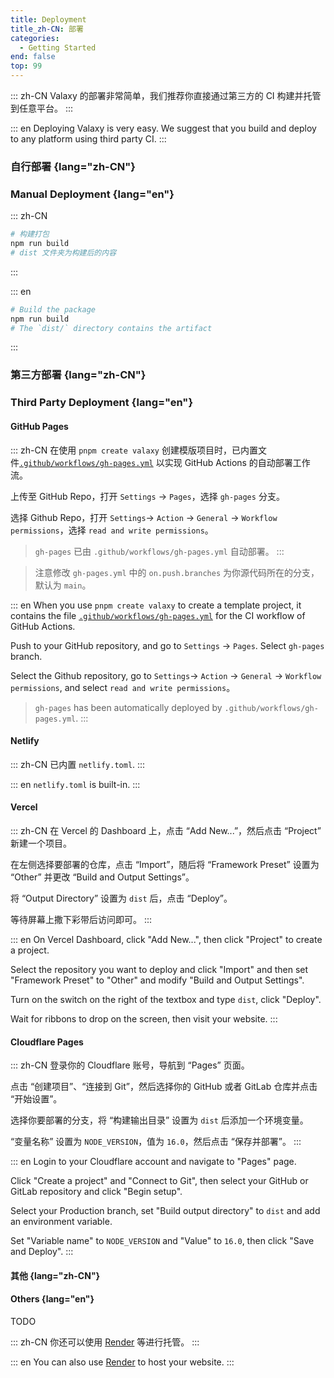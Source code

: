 ```yaml
---
title: Deployment
title_zh-CN: 部署
categories:
  - Getting Started
end: false
top: 99
---
```


::: zh-CN
Valaxy 的部署非常简单，我们推荐你直接通过第三方的 CI 构建并托管到任意平台。
:::

::: en
Deploying Valaxy is very easy. We suggest that you build and deploy to any platform using third party CI.
:::

### 自行部署 {lang="zh-CN"}

### Manual Deployment {lang="en"}

::: zh-CN

```bash
# 构建打包
npm run build
# dist 文件夹为构建后的内容
```

:::

::: en

```bash
# Build the package
npm run build
# The `dist/` directory contains the artifact
```

:::

### 第三方部署 {lang="zh-CN"}

### Third Party Deployment {lang="en"}

#### GitHub Pages

::: zh-CN
在使用 `pnpm create valaxy` 创建模版项目时，已内置文件[`.github/workflows/gh-pages.yml`](https://github.com/YunYouJun/valaxy/blob/main/packages/create-valaxy/template/.github/workflows/gh-pages.yml) 以实现 GitHub Actions 的自动部署工作流。

上传至 GitHub Repo，打开 `Settings` -> `Pages`，选择 `gh-pages` 分支。

选择 Github Repo，打开 `Settings`-> `Action` -> `General` -> `Workflow permissions`，选择 `read and write permissions`。

> `gh-pages` 已由 `.github/workflows/gh-pages.yml` 自动部署。
:::

> 注意修改 `gh-pages.yml` 中的 `on.push.branches` 为你源代码所在的分支，默认为 `main`。

::: en
When you use `pnpm create valaxy` to create a template project, it contains the file [`.github/workflows/gh-pages.yml`](https://github.com/YunYouJun/valaxy/blob/main/packages/create-valaxy/template/.github/workflows/gh-pages.yml) for the CI workflow of GitHub Actions.

Push to your GitHub repository, and go to `Settings` -> `Pages`. Select `gh-pages` branch.

Select the Github repository, go to `Settings`-> `Action` -> `General` -> `Workflow permissions`, and select `read and write permissions`。

> `gh-pages` has been automatically deployed by `.github/workflows/gh-pages.yml`.
:::

#### Netlify

::: zh-CN
已内置 `netlify.toml`.
:::

::: en
`netlify.toml` is built-in.
:::

#### Vercel

::: zh-CN
在 Vercel 的 Dashboard 上，点击 “Add New...”，然后点击 “Project” 新建一个项目。

在左侧选择要部署的仓库，点击 “Import”，随后将 “Framework Preset” 设置为 “Other” 并更改 “Build and Output Settings”。

将 “Output Directory” 设置为 `dist` 后，点击 “Deploy”。

等待屏幕上撒下彩带后访问即可。
:::

::: en
On Vercel Dashboard, click "Add New...", then click "Project" to create a project.

Select the repository you want to deploy and click "Import" and then set "Framework Preset" to "Other" and modify "Build and Output Settings".

Turn on the switch on the right of the textbox and type `dist`, click "Deploy".

Wait for ribbons to drop on the screen, then visit your website.
:::

#### Cloudflare Pages

::: zh-CN
登录你的 Cloudflare 账号，导航到 “Pages” 页面。

点击 “创建项目”、“连接到 Git”，然后选择你的 GitHub 或者 GitLab 仓库并点击 “开始设置”。

选择你要部署的分支，将 “构建输出目录” 设置为 `dist` 后添加一个环境变量。

“变量名称” 设置为 `NODE_VERSION`，值为 `16.0`，然后点击 “保存并部署”。
:::

::: en
Login to your Cloudflare account and navigate to "Pages" page.

Click "Create a project" and "Connect to Git", then select your GitHub or GitLab repository and click "Begin setup".

Select your Production branch, set "Build output directory" to `dist` and add an environment variable.

Set "Variable name" to `NODE_VERSION` and "Value" to `16.0`, then click "Save and Deploy".
:::

#### 其他 {lang="zh-CN"}

#### Others {lang="en"}

TODO

::: zh-CN
你还可以使用 [Render](https://render.com/) 等进行托管。
:::

::: en
You can also use [Render](https://render.com/) to host your website.
:::
